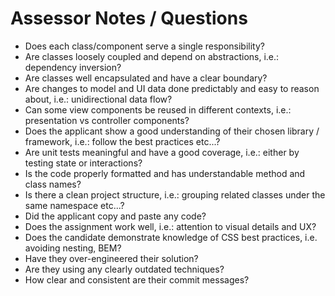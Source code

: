 # Assessor Notes / Questions
* Does each class/component serve a single responsibility?
* Are classes loosely coupled and depend on abstractions, i.e.: dependency inversion?
* Are classes well encapsulated and have a clear boundary?
* Are changes to model and UI data done predictably and easy to reason about, i.e.: unidirectional data flow?
* Can some view components be reused in different contexts, i.e.: presentation vs controller components?
* Does the applicant show a good understanding of their chosen library / framework, i.e.: follow the best practices etc...?
* Are unit tests meaningful and have a good coverage, i.e.: either by testing state or interactions?
* Is the code properly formatted and has understandable method and class names?
* Is there a clean project structure, i.e.: grouping related classes under the same namespace etc...?
* Did the applicant copy and paste any code?
* Does the assignment work well, i.e.: attention to visual details and UX?
* Does the candidate demonstrate knowledge of CSS best practices, i.e. avoiding nesting, BEM?
* Have they over-engineered their solution?
* Are they using any clearly outdated techniques?
* How clear and consistent are their commit messages?
